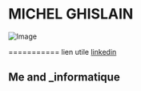 # MICHEL GHISLAIN 
![Image](https://octocat-generator-assets.githubusercontent.com/my-octocat-1544445812746.png)

===========
lien utile [linkedin](https://www.linkedin.com/in/ghislain-michel-31b024153/)
## Me and _informatique 

